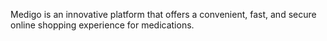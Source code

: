 Medigo is an innovative platform that offers a convenient, fast, and secure online shopping experience for medications.
